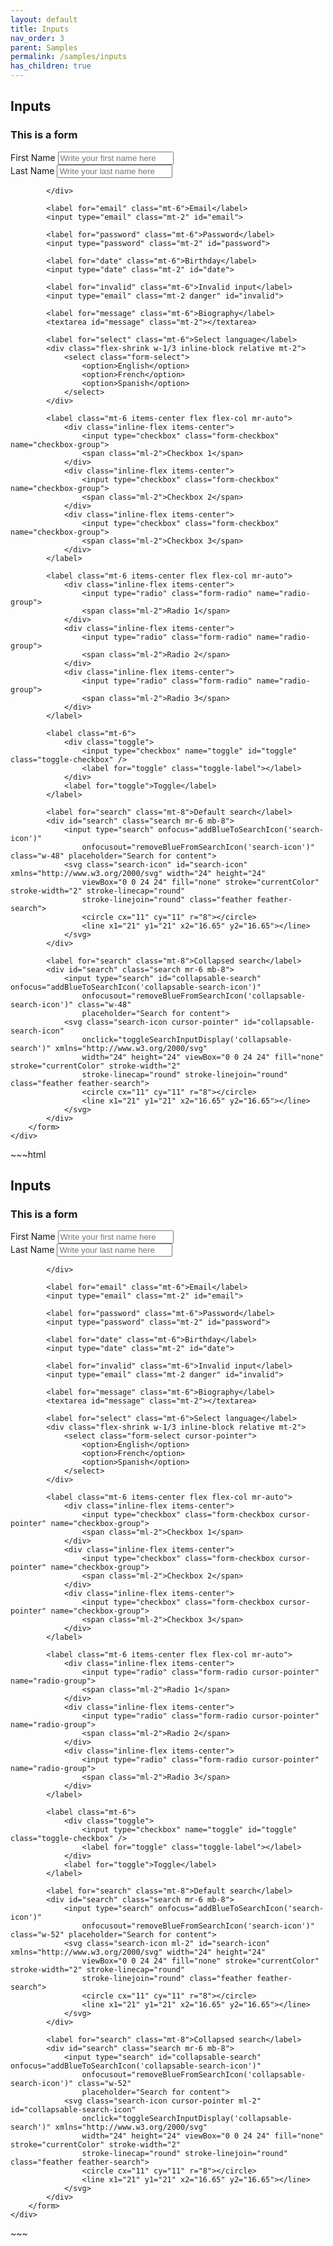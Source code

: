```yaml
---
layout: default
title: Inputs
nav_order: 3
parent: Samples
permalink: /samples/inputs
has_children: true
---
```


<div class="bg-gray-100">
    <div class="container my-8 mx-auto shadow-lg p-8 rounded shadow-md-md bg-white max-w-6xl">
        <h2 class="mb-4">Inputs</h2>
        <form class="flex flex-col">
            <h3>This is a form</h3>
            <div class="flex items-center justify-between">
                <div class="flex flex-col w-1/2 mr-4">
                    <label for="first-name" class="mt-6">First Name</label>
                    <input type="text" id="first-name" class="mt-2" placeholder="Write your first name here">
                </div>
                <div class="flex flex-col w-1/2 ml-4">
                    <label for="last-name" class="mt-6">Last Name</label>
                    <input type="text" class="mt-2" id="last-name" placeholder="Write your last name here">
                </div>


            </div>

            <label for="email" class="mt-6">Email</label>
            <input type="email" class="mt-2" id="email">

            <label for="password" class="mt-6">Password</label>
            <input type="password" class="mt-2" id="password">

            <label for="date" class="mt-6">Birthday</label>
            <input type="date" class="mt-2" id="date">

            <label for="invalid" class="mt-6">Invalid input</label>
            <input type="email" class="mt-2 danger" id="invalid">

            <label for="message" class="mt-6">Biography</label>
            <textarea id="message" class="mt-2"></textarea>

            <label for="select" class="mt-6">Select language</label>
            <div class="flex-shrink w-1/3 inline-block relative mt-2">
                <select class="form-select">
                    <option>English</option>
                    <option>French</option>
                    <option>Spanish</option>
                </select>
            </div>

            <label class="mt-6 items-center flex flex-col mr-auto">
                <div class="inline-flex items-center">
                    <input type="checkbox" class="form-checkbox" name="checkbox-group">
                    <span class="ml-2">Checkbox 1</span>
                </div>
                <div class="inline-flex items-center">
                    <input type="checkbox" class="form-checkbox" name="checkbox-group">
                    <span class="ml-2">Checkbox 2</span>
                </div>
                <div class="inline-flex items-center">
                    <input type="checkbox" class="form-checkbox" name="checkbox-group">
                    <span class="ml-2">Checkbox 3</span>
                </div>
            </label>

            <label class="mt-6 items-center flex flex-col mr-auto">
                <div class="inline-flex items-center">
                    <input type="radio" class="form-radio" name="radio-group">
                    <span class="ml-2">Radio 1</span>
                </div>
                <div class="inline-flex items-center">
                    <input type="radio" class="form-radio" name="radio-group">
                    <span class="ml-2">Radio 2</span>
                </div>
                <div class="inline-flex items-center">
                    <input type="radio" class="form-radio" name="radio-group">
                    <span class="ml-2">Radio 3</span>
                </div>
            </label>

            <label class="mt-6">
                <div class="toggle">
                    <input type="checkbox" name="toggle" id="toggle" class="toggle-checkbox" />
                    <label for="toggle" class="toggle-label"></label>
                </div>
                <label for="toggle">Toggle</label>
            </label>

            <label for="search" class="mt-8">Default search</label>
            <div id="search" class="search mr-6 mb-8">
                <input type="search" onfocus="addBlueToSearchIcon('search-icon')"
                    onfocusout="removeBlueFromSearchIcon('search-icon')" class="w-48" placeholder="Search for content">
                <svg class="search-icon" id="search-icon" xmlns="http://www.w3.org/2000/svg" width="24" height="24"
                    viewBox="0 0 24 24" fill="none" stroke="currentColor" stroke-width="2" stroke-linecap="round"
                    stroke-linejoin="round" class="feather feather-search">
                    <circle cx="11" cy="11" r="8"></circle>
                    <line x1="21" y1="21" x2="16.65" y2="16.65"></line>
                </svg>
            </div>

            <label for="search" class="mt-8">Collapsed search</label>
            <div id="search" class="search mr-6 mb-8">
                <input type="search" id="collapsable-search" onfocus="addBlueToSearchIcon('collapsable-search-icon')"
                    onfocusout="removeBlueFromSearchIcon('collapsable-search-icon')" class="w-48"
                    placeholder="Search for content">
                <svg class="search-icon cursor-pointer" id="collapsable-search-icon"
                    onclick="toggleSearchInputDisplay('collapsable-search')" xmlns="http://www.w3.org/2000/svg"
                    width="24" height="24" viewBox="0 0 24 24" fill="none" stroke="currentColor" stroke-width="2"
                    stroke-linecap="round" stroke-linejoin="round" class="feather feather-search">
                    <circle cx="11" cy="11" r="8"></circle>
                    <line x1="21" y1="21" x2="16.65" y2="16.65"></line>
                </svg>
            </div>
        </form>
    </div>
</div>
<script>
    function toggleSearchInputDisplay(id) {
        let collapsableSearch = document.getElementById(id);
        console.log(collapsableSearch.style.display);
        if (collapsableSearch.style.display === "block") {
            hideSearchInput(id);
        } else {
            console.log("displaying");
            collapsableSearch.style.display = "block";
            collapsableSearch.focus();
            addBlueToSearchIcon(id + "-icon");
        }
    }

    function hideSearchInput(id) {
        let collapsableSearch = document.getElementById(id);
        removeBlueFromSearchIcon(id + "-icon");
        if (!collapsableSearch.value) {
            collapsableSearch.style.display = "none";
        }
    }

    function toggleSearchIconColor(id) {
        let searchIcon = document.getElementById(id);
        if (searchIcon.classList.contains("text-gnome-blue-500")) {
            removeBlueFromSearchIcon(id);
        } else {
            addBlueToSearchIcon(id);
        }
    }

    function addBlueToSearchIcon(id) {
        let searchIcon = document.getElementById(id);
        searchIcon.classList.add("text-gnome-blue-500");
    }

    function removeBlueFromSearchIcon(id) {
        let searchIcon = document.getElementById(id);
        searchIcon.classList.remove("text-gnome-blue-500");
    }
</script>
~~~html
<div class="bg-gray-100">
    <div class="container my-8 mx-auto shadow-lg p-8 rounded shadow-md-md bg-white max-w-6xl">
        <h2 class="mb-4">Inputs</h2>
        <form class="flex flex-col">
            <h3>This is a form</h3>
            <div class="flex items-center justify-between">
                <div class="flex flex-col w-1/2 mr-4">
                    <label for="first-name" class="mt-6">First Name</label>
                    <input type="text" id="first-name" class="mt-2" placeholder="Write your first name here">
                </div>
                <div class="flex flex-col w-1/2 ml-4">
                    <label for="last-name" class="mt-6">Last Name</label>
                    <input type="text" class="mt-2" id="last-name" placeholder="Write your last name here">
                </div>

            </div>

            <label for="email" class="mt-6">Email</label>
            <input type="email" class="mt-2" id="email">

            <label for="password" class="mt-6">Password</label>
            <input type="password" class="mt-2" id="password">

            <label for="date" class="mt-6">Birthday</label>
            <input type="date" class="mt-2" id="date">

            <label for="invalid" class="mt-6">Invalid input</label>
            <input type="email" class="mt-2 danger" id="invalid">

            <label for="message" class="mt-6">Biography</label>
            <textarea id="message" class="mt-2"></textarea>

            <label for="select" class="mt-6">Select language</label>
            <div class="flex-shrink w-1/3 inline-block relative mt-2">
                <select class="form-select cursor-pointer">
                    <option>English</option>
                    <option>French</option>
                    <option>Spanish</option>
                </select>
            </div>

            <label class="mt-6 items-center flex flex-col mr-auto">
                <div class="inline-flex items-center">
                    <input type="checkbox" class="form-checkbox cursor-pointer" name="checkbox-group">
                    <span class="ml-2">Checkbox 1</span>
                </div>
                <div class="inline-flex items-center">
                    <input type="checkbox" class="form-checkbox cursor-pointer" name="checkbox-group">
                    <span class="ml-2">Checkbox 2</span>
                </div>
                <div class="inline-flex items-center">
                    <input type="checkbox" class="form-checkbox cursor-pointer" name="checkbox-group">
                    <span class="ml-2">Checkbox 3</span>
                </div>
            </label>

            <label class="mt-6 items-center flex flex-col mr-auto">
                <div class="inline-flex items-center">
                    <input type="radio" class="form-radio cursor-pointer" name="radio-group">
                    <span class="ml-2">Radio 1</span>
                </div>
                <div class="inline-flex items-center">
                    <input type="radio" class="form-radio cursor-pointer" name="radio-group">
                    <span class="ml-2">Radio 2</span>
                </div>
                <div class="inline-flex items-center">
                    <input type="radio" class="form-radio cursor-pointer" name="radio-group">
                    <span class="ml-2">Radio 3</span>
                </div>
            </label>

            <label class="mt-6">
                <div class="toggle">
                    <input type="checkbox" name="toggle" id="toggle" class="toggle-checkbox" />
                    <label for="toggle" class="toggle-label"></label>
                </div>
                <label for="toggle">Toggle</label>
            </label>

            <label for="search" class="mt-8">Default search</label>
            <div id="search" class="search mr-6 mb-8">
                <input type="search" onfocus="addBlueToSearchIcon('search-icon')"
                    onfocusout="removeBlueFromSearchIcon('search-icon')" class="w-52" placeholder="Search for content">
                <svg class="search-icon ml-2" id="search-icon" xmlns="http://www.w3.org/2000/svg" width="24" height="24"
                    viewBox="0 0 24 24" fill="none" stroke="currentColor" stroke-width="2" stroke-linecap="round"
                    stroke-linejoin="round" class="feather feather-search">
                    <circle cx="11" cy="11" r="8"></circle>
                    <line x1="21" y1="21" x2="16.65" y2="16.65"></line>
                </svg>
            </div>

            <label for="search" class="mt-8">Collapsed search</label>
            <div id="search" class="search mr-6 mb-8">
                <input type="search" id="collapsable-search" onfocus="addBlueToSearchIcon('collapsable-search-icon')"
                    onfocusout="removeBlueFromSearchIcon('collapsable-search-icon')" class="w-52"
                    placeholder="Search for content">
                <svg class="search-icon cursor-pointer ml-2" id="collapsable-search-icon"
                    onclick="toggleSearchInputDisplay('collapsable-search')" xmlns="http://www.w3.org/2000/svg"
                    width="24" height="24" viewBox="0 0 24 24" fill="none" stroke="currentColor" stroke-width="2"
                    stroke-linecap="round" stroke-linejoin="round" class="feather feather-search">
                    <circle cx="11" cy="11" r="8"></circle>
                    <line x1="21" y1="21" x2="16.65" y2="16.65"></line>
                </svg>
            </div>
        </form>
    </div>
</div>
<script>
    function toggleSearchInputDisplay(id) {
        let collapsableSearch = document.getElementById(id);
        console.log(collapsableSearch.style.display);
        if (collapsableSearch.style.display === "block") {
            hideSearchInput(id);
        } else {
            console.log("displaying");
            collapsableSearch.style.display = "block";
            collapsableSearch.focus();
            addBlueToSearchIcon(id + "-icon");
        }
    }

    function hideSearchInput(id) {
        let collapsableSearch = document.getElementById(id);
        removeBlueFromSearchIcon(id + "-icon");
        if (!collapsableSearch.value) {
            collapsableSearch.style.display = "none";
        }
    }

    function toggleSearchIconColor(id) {
        let searchIcon = document.getElementById(id);
        if (searchIcon.classList.contains("text-gnome-blue-500")) {
            removeBlueFromSearchIcon(id);
        } else {
            addBlueToSearchIcon(id);
        }
    }

    function addBlueToSearchIcon(id) {
        let searchIcon = document.getElementById(id);
        searchIcon.classList.add("text-gnome-blue-500");
    }

    function removeBlueFromSearchIcon(id) {
        let searchIcon = document.getElementById(id);
        searchIcon.classList.remove("text-gnome-blue-500");
    }
</script>
~~~
